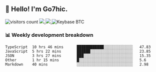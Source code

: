 ## 👋 Hello! I'm Go7hic.

 ![visitors count](https://visitors-by-url-pls-dont-use-this-in-your-repo.vercel.app/Go7hic-github-readme)
 <a href="https://twitter.com/Go7hic">
    <img src="https://img.shields.io/badge/-@Go7hic-1ca0f1?style=flat-square&labelColor=1ca0f1&logo=twitter&logoColor=white&link=https://twitter.com/Go7hic">
   <a/>
   <a href="mailto:gtfx0209@gmail.com">
    <img src="https://img.shields.io/badge/-gtfx0209@gmail.com-c14438?style=flat-square&logo=Gmail&logoColor=white&link=mailto:gtfx0209@gmail.com">
   <a/>
    ![Keybase BTC](https://img.shields.io/keybase/btc/Go7hic)
 <!--
🔭 I’m currently working
🌱 I’m currently learning
💬 Ask me about 
📫 How to reach me: 
⚡ Fun fact: 
-->
 <!--
![My Github Stats](https://github-readme-stats.vercel.app/api?username=Go7hic&show_icons=true&count_private=true)

-->

### 📊 Weekly development breakdown
<!--START_SECTION:waka-->
```text
TypeScript  10 hrs 46 mins      ████████████░░░░░░░░░░░░░   47.83 
JavaScript  5 hrs 22 mins       ██████░░░░░░░░░░░░░░░░░░░   23.85 
JSON        3 hrs 27 mins       ███░░░░░░░░░░░░░░░░░░░░░░   15.35 
Other       1 hr 15 mins        █░░░░░░░░░░░░░░░░░░░░░░░░   5.6 
Markdown    40 mins             ░░░░░░░░░░░░░░░░░░░░░░░░░   2.98
```
<!--END_SECTION:waka-->

